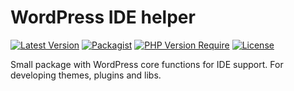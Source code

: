 # WordPress IDE helper

[//]: # ([![PHP Composer]&#40;https://github.com/Chameleon2die4/wordpress-ide-helper/actions/workflows/php.yml/badge.svg&#41;]&#40;https://github.com/Chameleon2die4/wordpress-ide-helper/actions/workflows/php.yml&#41;)
[![Latest Version](https://img.shields.io/github/v/tag/Chameleon2die4/wordpress-ide-helper?sort=semver&label=version)](https://github.com/Chameleon2die4/wordpress-ide-helper/)
[![Packagist](https://badgen.net/packagist/v/chameleon2die4/wordpress-ide-helper/latest)](https://packagist.org/packages/chameleon2die4/wordpress-ide-helper/)
[![PHP Version Require](https://badgen.net/packagist/php/chameleon2die4/wordpress-ide-helper/)](https://www.php.net/docs.php)
[![License](https://img.shields.io/badge/license-mit-blue.svg)](https://github.com/Chameleon2die4/wordpress-ide-helper/blob/master/LICENSE.md)

Small package with WordPress core functions for IDE support. For developing themes, plugins and libs.
